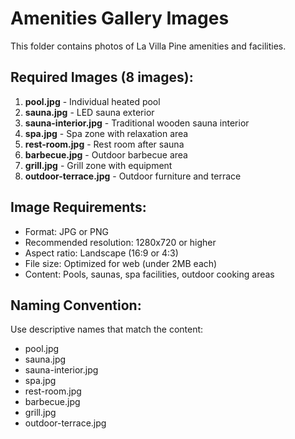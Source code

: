 # Amenities Gallery Images

This folder contains photos of La Villa Pine amenities and facilities.

## Required Images (8 images):
1. **pool.jpg** - Individual heated pool
2. **sauna.jpg** - LED sauna exterior
3. **sauna-interior.jpg** - Traditional wooden sauna interior
4. **spa.jpg** - Spa zone with relaxation area
5. **rest-room.jpg** - Rest room after sauna
6. **barbecue.jpg** - Outdoor barbecue area
7. **grill.jpg** - Grill zone with equipment
8. **outdoor-terrace.jpg** - Outdoor furniture and terrace

## Image Requirements:
- Format: JPG or PNG
- Recommended resolution: 1280x720 or higher
- Aspect ratio: Landscape (16:9 or 4:3)
- File size: Optimized for web (under 2MB each)
- Content: Pools, saunas, spa facilities, outdoor cooking areas

## Naming Convention:
Use descriptive names that match the content:
- pool.jpg
- sauna.jpg
- sauna-interior.jpg
- spa.jpg
- rest-room.jpg
- barbecue.jpg
- grill.jpg
- outdoor-terrace.jpg